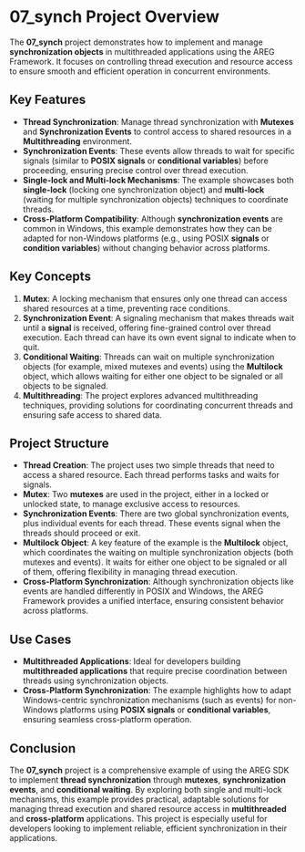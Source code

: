 # 07_synch Project Overview

The **07_synch** project demonstrates how to implement and manage **synchronization objects** in multithreaded applications using the AREG Framework. It focuses on controlling thread execution and resource access to ensure smooth and efficient operation in concurrent environments.

## Key Features

- **Thread Synchronization**: Manage thread synchronization with **Mutexes** and **Synchronization Events** to control access to shared resources in a **Multithreading** environment.
- **Synchronization Events**: These events allow threads to wait for specific signals (similar to **POSIX signals** or **conditional variables**) before proceeding, ensuring precise control over thread execution.
- **Single-lock and Multi-lock Mechanisms**: The example showcases both **single-lock** (locking one synchronization object) and **multi-lock** (waiting for multiple synchronization objects) techniques to coordinate threads.
- **Cross-Platform Compatibility**: Although **synchronization events** are common in Windows, this example demonstrates how they can be adapted for non-Windows platforms (e.g., using POSIX **signals** or **condition variables**) without changing behavior across platforms.

## Key Concepts

1. **Mutex**: A locking mechanism that ensures only one thread can access shared resources at a time, preventing race conditions.
2. **Synchronization Event**: A signaling mechanism that makes threads wait until a **signal** is received, offering fine-grained control over thread execution. Each thread can have its own event signal to indicate when to quit.
3. **Conditional Waiting**: Threads can wait on multiple synchronization objects (for example, mixed mutexes and events) using the **Multilock** object, which allows waiting for either one object to be signaled or all objects to be signaled.
4. **Multithreading**: The project explores advanced multithreading techniques, providing solutions for coordinating concurrent threads and ensuring safe access to shared data.

## Project Structure

- **Thread Creation**: The project uses two simple threads that need to access a shared resource. Each thread performs tasks and waits for signals.
- **Mutex**: Two **mutexes** are used in the project, either in a locked or unlocked state, to manage exclusive access to resources.
- **Synchronization Events**: There are two global synchronization events, plus individual events for each thread. These events signal when the threads should proceed or exit.
- **Multilock Object**: A key feature of the example is the **Multilock** object, which coordinates the waiting on multiple synchronization objects (both mutexes and events). It waits for either one object to be signaled or all of them, offering flexibility in managing thread execution.
- **Cross-Platform Synchronization**: Although synchronization objects like events are handled differently in POSIX and Windows, the AREG Framework provides a unified interface, ensuring consistent behavior across platforms.

## Use Cases

- **Multithreaded Applications**: Ideal for developers building **multithreaded applications** that require precise coordination between threads using synchronization objects.
- **Cross-Platform Synchronization**: The example highlights how to adapt Windows-centric synchronization mechanisms (such as events) for non-Windows platforms using **POSIX signals** or **conditional variables**, ensuring seamless cross-platform operation.

## Conclusion

The **07_synch** project is a comprehensive example of using the AREG SDK to implement **thread synchronization** through **mutexes**, **synchronization events**, and **conditional waiting**. By exploring both single and multi-lock mechanisms, this example provides practical, adaptable solutions for managing thread execution and shared resource access in **multithreaded** and **cross-platform** applications. This project is especially useful for developers looking to implement reliable, efficient synchronization in their applications.
